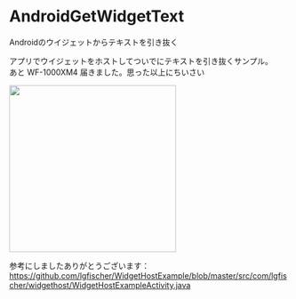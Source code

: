 # AndroidGetWidgetText
Androidのウイジェットからテキストを引き抜く

アプリでウイジェットをホストしてついでにテキストを引き抜くサンプル。  
あと WF-1000XM4 届きました。思った以上にちいさい

<img src="https://imgur.com/fjlJ1Q0.png" width="300">

参考にしましたありがとうございます：https://github.com/lgfischer/WidgetHostExample/blob/master/src/com/lgfischer/widgethost/WidgetHostExampleActivity.java
